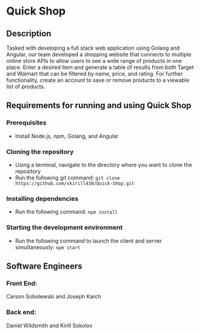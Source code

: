 # Quick Shop

## Description
Tasked with developing a full stack web application using Golang and Angular, our team developed a shopping website that connects to multiple online store APIs to allow users to see a wide range of products in one place. Enter a desired item and generate a table of results from both Target and Walmart that can be filtered by name, price, and rating. For further functionality, create an account to save or remove products to a viewable list of products.

## Requirements for running and using Quick Shop
### Prerequisites
- Install Node.js, npm, Golang, and Angular

### Cloning the repository
- Using a terminal, navigate to the directory where you want to clone the repository
- Run the following git command: `git clone https://github.com/skirill430/Quick-Shop.git`

### Installing dependencies
- Run the following command: `npm install`

### Starting the development environment
- Run the following command to launch the client and server simultaneously: `npm start`

## Software Engineers
### Front End:
Carson Sobolewski and Joseph Karch

### Back end:
Daniel Wildsmith and Kirill Sokolov
